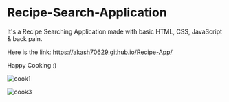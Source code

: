 # Recipe-Search-Application

It's a Recipe Searching Application made with basic HTML, CSS, JavaScript & back pain.

Here is the link: https://akash70629.github.io/Recipe-App/

Happy Cooking :)



![cook1](https://github.com/akash70629/Recipe-App/assets/76689571/f25e4eb7-33f0-42f8-937b-6176d643ba38)

![cook3](https://github.com/akash70629/Recipe-App/assets/76689571/4c6277ee-3f84-4b87-a51d-36223c31444d)
